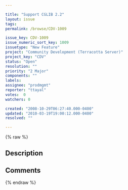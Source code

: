 ```yaml
---

title: "Support CGLIB 2.2"
layout: issue
tags: 
permalink: /browse/CDV-1009

issue_key: CDV-1009
issue_numeric_sort_key: 1009
issuetype: "New Feature"
project: "Community Development (Terracotta Server)"
project_key: "CDV"
status: "Open"
resolution: ""
priority: "2 Major"
components: ""
labels: 
assignee: "prodmgmt"
reporter: "ttayal"
votes:  0
watchers: 0

created: "2008-10-29T06:27:40.000-0400"
updated: "2010-03-19T19:00:12.000-0400"
resolved: ""

---
```




{% raw %}



## Description

<div markdown="1" class="description">



</div>

## Comments



{% endraw %}
